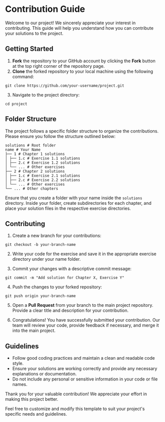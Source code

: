# Contribution Guide

Welcome to our project! We sincerely appreciate your interest in contributing. This guide will help you understand how you can contribute your solutions to the project.

## Getting Started

1. **Fork** the repository to your GitHub account by clicking the **Fork** button at the top right corner of the repository page.
2. **Clone** the forked repository to your local machine using the following command:
```
git clone https://github.com/your-username/project.git
```

3. Navigate to the project directory:
```
cd project
```


## Folder Structure

The project follows a specific folder structure to organize the contributions. Please ensure you follow the structure outlined below:
```
solutions # Root folder
name # Your Name
├── 1 # Chapter 1 solutions
│ ├── 1.c # Exercise 1.1 solutions
│ ├── 2.c # Exercise 1.2 solutions
│ └── ... # Other exercises
├── 2 # Chapter 2 solutions
│ ├── 1.c # Exercise 2.1 solutions
│ ├── 2.c # Exercise 2.2 solutions
│ └── ... # Other exercises
└── ... # Other chapters
```


Ensure that you create a folder with your name inside the `solutions` directory. Inside your folder, create subdirectories for each chapter, and place your solution files in the respective exercise directories.

## Contributing

1. Create a new branch for your contributions:
```
git checkout -b your-branch-name
```


2. Write your code for the exercise and save it in the appropriate exercise directory under your name folder.

3. Commit your changes with a descriptive commit message:
```
git commit -m "Add solution for Chapter X, Exercise Y"
```


4. Push the changes to your forked repository:
```
git push origin your-branch-name
```

5. Open a **Pull Request** from your branch to the main project repository. Provide a clear title and description for your contribution.

6. Congratulations! You have successfully submitted your contribution. Our team will review your code, provide feedback if necessary, and merge it into the main project.

## Guidelines

- Follow good coding practices and maintain a clean and readable code style.
- Ensure your solutions are working correctly and provide any necessary explanations or documentation.
- Do not include any personal or sensitive information in your code or file names.

Thank you for your valuable contribution! We appreciate your effort in making this project better.

Feel free to customize and modify this template to suit your project's specific needs and guidelines.
